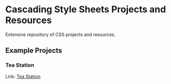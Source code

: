 # Cascading Style Sheets Projects and Resources
Extensive repository of CSS projects and resources.

## Example Projects

### Tea Station
Link: [Tea Station](https://ayersauthentic.github.io/tea_station/)
